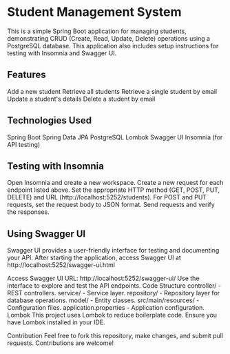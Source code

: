# Student Management System
This is a simple Spring Boot application for managing students, demonstrating CRUD (Create, Read, Update, Delete) operations using a PostgreSQL database. This application also includes setup instructions for testing with Insomnia and Swagger UI.

## Features
  Add a new student
  Retrieve all students
  Retrieve a single student by email
  Update a student's details
  Delete a student by email
## Technologies Used
  Spring Boot
  Spring Data JPA
  PostgreSQL
  Lombok
  Swagger UI
  Insomnia (for API testing)

## Testing with Insomnia
  Open Insomnia and create a new workspace.
  Create a new request for each endpoint listed above.
  Set the appropriate HTTP method (GET, POST, PUT, DELETE) and URL (http://localhost:5252/students).
  For POST and PUT requests, set the request body to JSON format.
  Send requests and verify the responses.
## Using Swagger UI
Swagger UI provides a user-friendly interface for testing and documenting your API. After starting the application, access Swagger UI at http://localhost:5252/swagger-ui.html

Access Swagger UI
URL: http://localhost:5252/swagger-ui/
Use the interface to explore and test the API endpoints.
Code Structure
controller/ - REST controllers.
service/ - Service layer.
repository/ - Repository layer for database operations.
model/ - Entity classes.
src/main/resources/ - Configuration files.
application.properties - Application configuration.
Lombok
This project uses Lombok to reduce boilerplate code. Ensure you have Lombok installed in your IDE.

Contribution
Feel free to fork this repository, make changes, and submit pull requests. Contributions are welcome!
